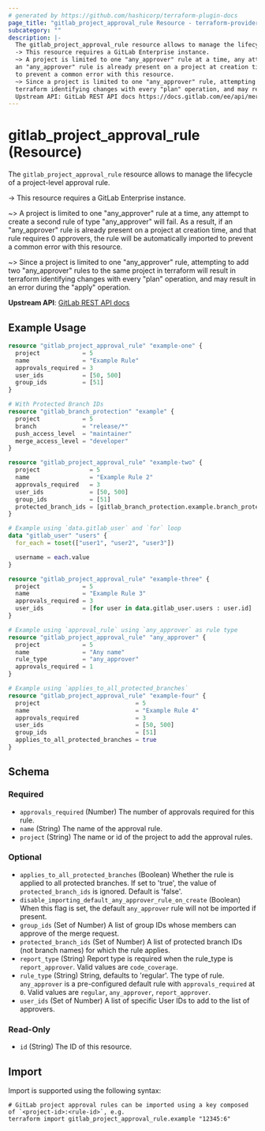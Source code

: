 ```yaml
---
# generated by https://github.com/hashicorp/terraform-plugin-docs
page_title: "gitlab_project_approval_rule Resource - terraform-provider-gitlab"
subcategory: ""
description: |-
  The gitlab_project_approval_rule resource allows to manage the lifecycle of a project-level approval rule.
  -> This resource requires a GitLab Enterprise instance.
  ~> A project is limited to one "any_approver" rule at a time, any attempt to create a second rule of type "any_approver" will fail. As a result, if
  an "any_approver" rule is already present on a project at creation time, and that rule requires 0 approvers, the rule will be automatically imported
  to prevent a common error with this resource.
  ~> Since a project is limited to one "any_approver" rule, attempting to add two "any_approver" rules to the same project in terraform will result in
  terraform identifying changes with every "plan" operation, and may result in an error during the "apply" operation.
  Upstream API: GitLab REST API docs https://docs.gitlab.com/ee/api/merge_request_approvals.html#project-level-mr-approvals
---
```


# gitlab_project_approval_rule (Resource)

The `gitlab_project_approval_rule` resource allows to manage the lifecycle of a project-level approval rule.

-> This resource requires a GitLab Enterprise instance.

~> A project is limited to one "any_approver" rule at a time, any attempt to create a second rule of type "any_approver" will fail. As a result, if 
   an "any_approver" rule is already present on a project at creation time, and that rule requires 0 approvers, the rule will be automatically imported
   to prevent a common error with this resource.

~> Since a project is limited to one "any_approver" rule, attempting to add two "any_approver" rules to the same project in terraform will result in 
   terraform identifying changes with every "plan" operation, and may result in an error during the "apply" operation.

**Upstream API**: [GitLab REST API docs](https://docs.gitlab.com/ee/api/merge_request_approvals.html#project-level-mr-approvals)

## Example Usage

```terraform
resource "gitlab_project_approval_rule" "example-one" {
  project            = 5
  name               = "Example Rule"
  approvals_required = 3
  user_ids           = [50, 500]
  group_ids          = [51]
}

# With Protected Branch IDs
resource "gitlab_branch_protection" "example" {
  project            = 5
  branch             = "release/*"
  push_access_level  = "maintainer"
  merge_access_level = "developer"
}

resource "gitlab_project_approval_rule" "example-two" {
  project              = 5
  name                 = "Example Rule 2"
  approvals_required   = 3
  user_ids             = [50, 500]
  group_ids            = [51]
  protected_branch_ids = [gitlab_branch_protection.example.branch_protection_id]
}

# Example using `data.gitlab_user` and `for` loop
data "gitlab_user" "users" {
  for_each = toset(["user1", "user2", "user3"])

  username = each.value
}

resource "gitlab_project_approval_rule" "example-three" {
  project            = 5
  name               = "Example Rule 3"
  approvals_required = 3
  user_ids           = [for user in data.gitlab_user.users : user.id]
}

# Example using `approval_rule` using `any_approver` as rule type
resource "gitlab_project_approval_rule" "any_approver" {
  project            = 5
  name               = "Any name"
  rule_type          = "any_approver"
  approvals_required = 1
}

# Example using `applies_to_all_protected_branches`
resource "gitlab_project_approval_rule" "example-four" {
  project                           = 5
  name                              = "Example Rule 4"
  approvals_required                = 3
  user_ids                          = [50, 500]
  group_ids                         = [51]
  applies_to_all_protected_branches = true
}
```

<!-- schema generated by tfplugindocs -->
## Schema

### Required

- `approvals_required` (Number) The number of approvals required for this rule.
- `name` (String) The name of the approval rule.
- `project` (String) The name or id of the project to add the approval rules.

### Optional

- `applies_to_all_protected_branches` (Boolean) Whether the rule is applied to all protected branches. If set to 'true', the value of `protected_branch_ids` is ignored. Default is 'false'.
- `disable_importing_default_any_approver_rule_on_create` (Boolean) When this flag is set, the default `any_approver` rule will not be imported if present.
- `group_ids` (Set of Number) A list of group IDs whose members can approve of the merge request.
- `protected_branch_ids` (Set of Number) A list of protected branch IDs (not branch names) for which the rule applies.
- `report_type` (String) Report type is required when the rule_type is `report_approver`. Valid values are `code_coverage`.
- `rule_type` (String) String, defaults to 'regular'. The type of rule. `any_approver` is a pre-configured default rule with `approvals_required` at `0`. Valid values are `regular`, `any_approver`, `report_approver`.
- `user_ids` (Set of Number) A list of specific User IDs to add to the list of approvers.

### Read-Only

- `id` (String) The ID of this resource.

## Import

Import is supported using the following syntax:

```shell
# GitLab project approval rules can be imported using a key composed of `<project-id>:<rule-id>`, e.g.
terraform import gitlab_project_approval_rule.example "12345:6"
```
